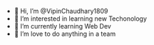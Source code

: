 - 👋 Hi, I’m @VipinChaudhary1809
- 👀 I’m interested in learning new Techonology
- 🌱 I’m currently learning Web Dev
- 💞️ I’m love to do anything in a team 

<!---
VipinChaudhary1809/VipinChaudhary1809 is a ✨ special ✨ repository because its `README.md` (this file) appears on your GitHub profile.
You can click the Preview link to take a look at your changes.
--->
